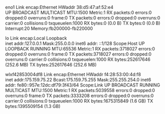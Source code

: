 eno1      Link encap:Ethernet  HWaddr 38:d5:47:af:52:e4  
          UP BROADCAST MULTICAST  MTU:1500  Metric:1
          RX packets:0 errors:0 dropped:0 overruns:0 frame:0
          TX packets:0 errors:0 dropped:0 overruns:0 carrier:0
          collisions:0 txqueuelen:1000 
          RX bytes:0 (0.0 B)  TX bytes:0 (0.0 B)
          Interrupt:20 Memory:fb200000-fb220000 

lo        Link encap:Local Loopback  
          inet addr:127.0.0.1  Mask:255.0.0.0
          inet6 addr: ::1/128 Scope:Host
          UP LOOPBACK RUNNING  MTU:65536  Metric:1
          RX packets:3718027 errors:0 dropped:0 overruns:0 frame:0
          TX packets:3718027 errors:0 dropped:0 overruns:0 carrier:0
          collisions:0 txqueuelen:1000 
          RX bytes:252617646 (252.6 MB)  TX bytes:252617646 (252.6 MB)

wlxf42853004df8 Link encap:Ethernet  HWaddr f4:28:53:00:4d:f8  
          inet addr:175.159.75.22  Bcast:175.159.75.255  Mask:255.255.254.0
          inet6 addr: fe80::957e:12dc:df79:3f43/64 Scope:Link
          UP BROADCAST RUNNING MULTICAST  MTU:1500  Metric:1
          RX packets:5039558 errors:0 dropped:0 overruns:0 frame:0
          TX packets:3333208 errors:0 dropped:0 overruns:0 carrier:0
          collisions:0 txqueuelen:1000 
          RX bytes:1675315849 (1.6 GB)  TX bytes:1395509154 (1.3 GB)

